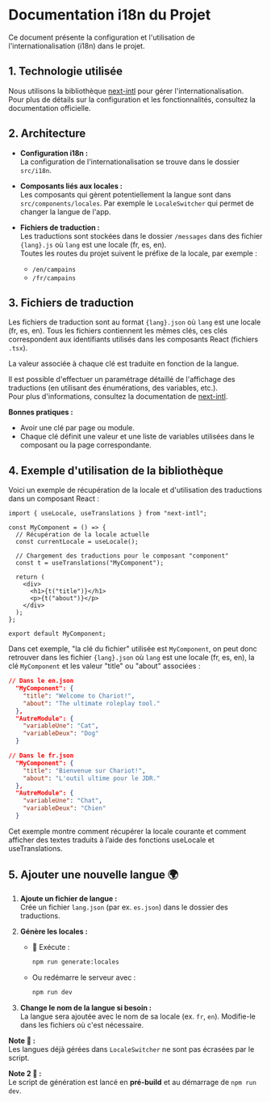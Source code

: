 # Documentation i18n du Projet

Ce document présente la configuration et l'utilisation de l'internationalisation (i18n) dans le projet.

## 1. Technologie utilisée

Nous utilisons la bibliothèque [next-intl](https://next-intl-docs.vercel.app/) pour gérer l'internationalisation.  
Pour plus de détails sur la configuration et les fonctionnalités, consultez la documentation officielle.

## 2. Architecture

- **Configuration i18n :**  
  La configuration de l'internationalisation se trouve dans le dossier `src/i18n`.

- **Composants liés aux locales :**  
  Les composants qui gèrent potentiellement la langue sont dans `src/components/locales`. Par exemple le `LocaleSwitcher` qui permet de changer la langue de l'app.

- **Fichiers de traduction :**  
  Les traductions sont stockées dans le dossier `/messages` dans des fichier `{lang}.js` où `lang` est une locale (fr, es, en).  
  Toutes les routes du projet suivent le préfixe de la locale, par exemple :
  - `/en/campains`
  - `/fr/campains`

## 3. Fichiers de traduction

Les fichiers de traduction sont au format `{lang}.json` où `lang` est une locale (fr, es, en).
Tous les fichiers contiennent les mêmes clés, ces clés correspondent aux identifiants utilisés dans les composants React (fichiers `.tsx`).

La valeur associée à chaque clé est traduite en fonction de la langue.

Il est possible d'effectuer un paramétrage détaillé de l'affichage des traductions (en utilisant des énumérations, des variables, etc.).  
Pour plus d'informations, consultez la documentation de [next-intl](https://next-intl-docs.vercel.app/).

**Bonnes pratiques :**

- Avoir une clé par page ou module.
- Chaque clé définit une valeur et une liste de variables utilisées dans le composant ou la page correspondante.

## 4. Exemple d'utilisation de la bibliothèque

Voici un exemple de récupération de la locale et d'utilisation des traductions dans un composant React :

```tsx
import { useLocale, useTranslations } from "next-intl";

const MyComponent = () => {
  // Récupération de la locale actuelle
  const currentLocale = useLocale();

  // Chargement des traductions pour le composant "component"
  const t = useTranslations("MyComponent");

  return (
    <div>
      <h1>{t("title")}</h1>
      <p>{t("about")}</p>
    </div>
  );
};

export default MyComponent;
```

Dans cet exemple, "la clé du fichier" utilisée est `MyComponent`, on peut donc retrouver dans les fichier `{lang}.json` où `lang` est une locale (fr, es, en), la clé `MyComponent` et les valeur "title" ou "about" associées :

```json
// Dans le en.json
  "MyComponent": {
    "title": "Welcome to Chariot!",
    "about": "The ultimate roleplay tool."
  },
  "AutreModule": {
    "variableUne": "Cat",
    "variableDeux": "Dog"
  }

// Dans le fr.json
  "MyComponent": {
    "title": "Bienvenue sur Chariot!",
    "about": "L'outil ultime pour le JDR."
  },
  "AutreModule": {
    "variableUne": "Chat",
    "variableDeux": "Chien"
  }
```

Cet exemple montre comment récupérer la locale courante et comment afficher des textes traduits à l’aide des fonctions useLocale et useTranslations.

## 5. Ajouter une nouvelle langue 🌍

1. **Ajoute un fichier de langue :**  
   Crée un fichier `lang.json` (par ex. `es.json`) dans le dossier des traductions.

2. **Génère les locales :**  
   - 🚀 Exécute :  
     ```bash
     npm run generate:locales
     ```
   - Ou redémarre le serveur avec :  
     ```bash
     npm run dev
     ```

3. **Change le nom de la langue si besoin :**  
   La langue sera ajoutée avec le nom de sa locale (ex. `fr`, `en`). Modifie-le dans les fichiers où c'est nécessaire.

**Note 📝 :**  
Les langues déjà gérées dans `LocaleSwitcher` ne sont pas écrasées par le script.

**Note 2 📝 :**  
Le script de génération est lancé en **pré-build** et au démarrage de `npm run dev`.
